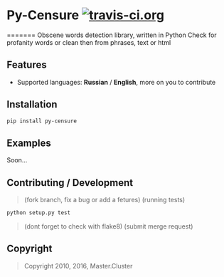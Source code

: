 # Py-Censure [![travis-ci.org](https://travis-ci.org/masteroncluster/py-censure.svg?branch=master)](https://travis-ci.org/masteroncluster/py-censure/)

=======
Obscene words detection library, written in Python
Check for profanity words or clean then from phrases, text or html

## Features
- Supported languages: **Russian** / **English**, more on you to contribute


## Installation

```sh
pip install py-censure
```

## Examples
Soon...

## Contributing / Development

> (fork branch, fix a bug or add a fetures)
> (running tests)
```sh
python setup.py test
```
> (dont forget to check with flake8)
> (submit merge request)


[1]: mailto:masteroncluster@gmail.com

## Copyright
> Copyright 2010, 2016, Master.Cluster
